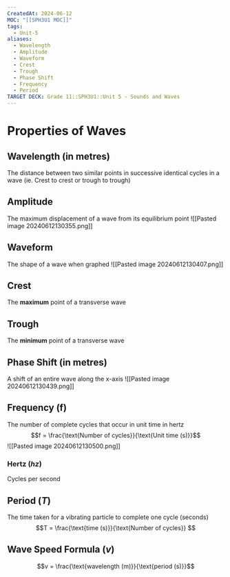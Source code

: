 ```yaml
---
CreatedAt: 2024-06-12
MOC: "[[SPH3U1 MOC]]"
tags:
  - Unit-5
aliases:
  - Wavelength
  - Amplitude
  - Waveform
  - Crest
  - Trough
  - Phase Shift
  - Frequency
  - Period
TARGET DECK: Grade 11::SPH3U1::Unit 5 - Sounds and Waves
---
```


# Properties of Waves

## Wavelength (in $\text{metres}$)
The distance between two similar points in successive identical cycles in a wave
(ie. Crest to crest or trough to trough)
<!--ID: 1718216451506-->


## Amplitude
The maximum displacement of a wave from its equilibrium point
![[Pasted image 20240612130355.png]]
<!--ID: 1718216451509-->


## Waveform
The shape of a wave when graphed
![[Pasted image 20240612130407.png]]
<!--ID: 1718216451511-->


## Crest
The **maximum** point of a transverse wave
<!--ID: 1718216451513-->


## Trough
The **minimum** point of a transverse wave
<!--ID: 1718216451516-->


## Phase Shift (in $\text{metres}$)
<!-- Grade 12 math very easy with radians-->
A shift of an entire wave along the x-axis
![[Pasted image 20240612130439.png]]

## Frequency (f)
The number of complete cycles that occur in unit time in hertz
$$f = \frac{\text{Number of cycles}}{\text{Unit time (s)}}$$
![[Pasted image 20240612130500.png]]
<!--ID: 1718216451518-->


### Hertz ($hz$)
Cycles per second
<!--ID: 1757893915998-->


## Period ($T$)
The time taken for a vibrating particle to complete one cycle (seconds)
$$T = \frac{\text{time (s)}}{\text{Number of cycles}} $$
<!--ID: 1718216451521-->


## Wave Speed Formula ($v$)
$$v = \frac{\text{wavelength (m)}}{\text{period (s)}}$$
<!--ID: 1718216451523-->
